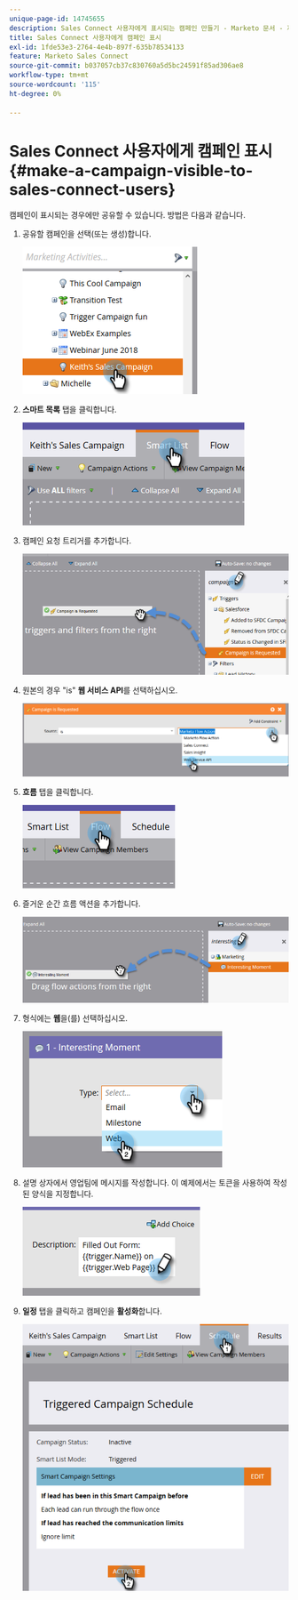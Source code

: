 ```yaml
---
unique-page-id: 14745655
description: Sales Connect 사용자에게 표시되는 캠페인 만들기 - Marketo 문서 - 제품 설명서
title: Sales Connect 사용자에게 캠페인 표시
exl-id: 1fde53e3-2764-4e4b-897f-635b78534133
feature: Marketo Sales Connect
source-git-commit: b037057cb37c830760a5d5bc24591f85ad306ae8
workflow-type: tm+mt
source-wordcount: '115'
ht-degree: 0%

---
```


# Sales Connect 사용자에게 캠페인 표시 {#make-a-campaign-visible-to-sales-connect-users}

캠페인이 표시되는 경우에만 공유할 수 있습니다. 방법은 다음과 같습니다.

1. 공유할 캠페인을 선택(또는 생성)합니다.

   ![](assets/make-a-marketing-campaign-visible-msc-1.png)

1. **스마트 목록** 탭을 클릭합니다.

   ![](assets/make-a-marketing-campaign-visible-msc-2.png)

1. 캠페인 요청 트리거를 추가합니다.

   ![](assets/make-a-marketing-campaign-visible-msc-3.png)

1. 원본의 경우 &quot;is&quot; **웹 서비스 API**&#x200B;를 선택하십시오.

   ![](assets/make-a-marketing-campaign-visible-msc-4.png)

1. **흐름** 탭을 클릭합니다.

   ![](assets/make-a-marketing-campaign-visible-msc-5.png)

1. 즐거운 순간 흐름 액션을 추가합니다.

   ![](assets/make-a-marketing-campaign-visible-msc-6.png)

1. 형식에는 **웹**&#x200B;을(를) 선택하십시오.

   ![](assets/make-a-marketing-campaign-visible-msc-7.png)

1. 설명 상자에서 영업팀에 메시지를 작성합니다. 이 예제에서는 토큰을 사용하여 작성된 양식을 지정합니다.

   ![](assets/make-a-marketing-campaign-visible-msc-8.png)

1. **일정** 탭을 클릭하고 캠페인을 **활성화**&#x200B;합니다.

   ![](assets/make-a-marketing-campaign-visible-msc-9.png)
